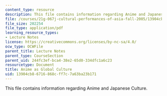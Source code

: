 ```yaml
---
content_type: resource
description: This file contains information regarding Anime and Japanese Culture.
file: /courses/21g-067j-cultural-performances-of-asia-fall-2005/13904cb86716868cff7c7a63ba23b171_MIT21G_067JF05_l2_anime.pdf
file_size: 202254
file_type: application/pdf
learning_resource_types:
- Lecture Notes
license: https://creativecommons.org/licenses/by-nc-sa/4.0/
ocw_type: OCWFile
parent_title: Lecture Notes
parent_type: CourseSection
parent_uid: 244fc3ef-bca4-38e2-65d0-334dfc1a6c23
resourcetype: Document
title: Anime as Global Culture
uid: 13904cb8-6716-868c-ff7c-7a63ba23b171
---
```

This file contains information regarding Anime and Japanese Culture.